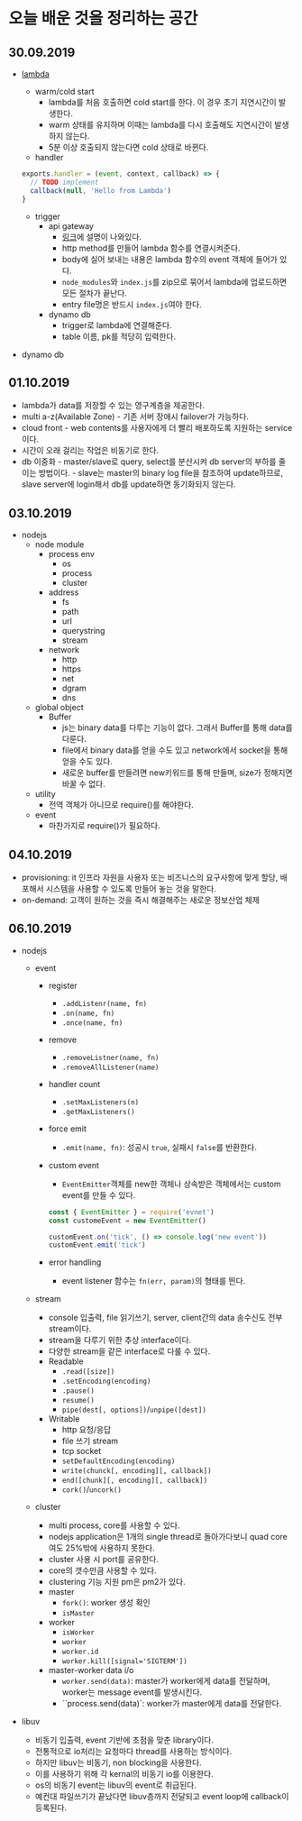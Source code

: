 # 오늘 배운 것을 정리하는 공간

## 30.09.2019

- [lambda](https://medium.com/@yumenohosi/aws-lambda-api-gateway-dynamodb-node-js-사용기-삽질기-b5352e00b396)

  - warm/cold start
    - lambda를 처음 호출하면 cold start를 한다. 이 경우 초기 지연시간이 발생한다.
    - warm 상태를 유지하며 이때는 lambda를 다시 호출해도 지연시간이 발생하지 않는다.
    - 5분 이상 호출되지 않는다면 cold 상태로 바뀐다.
  - handler

  ```js
  exports.handler = (event, context, callback) => {
  	// TODO implement
  	callback(null, 'Hello from Lambda')
  }
  ```

  - trigger
    - api gateway
      - [링크](https://hyunseob.github.io/2017/05/27/aws-lambda-easy-start/)에 설명이 나와있다.
      - http method를 만들어 lambda 함수를 연결시켜준다.
      - body에 실어 보내는 내용은 lambda 함수의 event 객체에 들어가 있다.
      - `node_modules`와 `index.js`를 zip으로 묶어서 lambda에 업로드하면 모든 절차가 끝난다.
      - entry file명은 반드시 `index.js`여야 한다.
    - dynamo db
      - trigger로 lambda에 연결해준다.
      - table 이름, pk를 적당히 입력한다.

- dynamo db

## 01.10.2019

- lambda가 data를 저장할 수 있는 영구계층을 제공한다.
- multi a-z(Available Zone) - 기존 서버 장애시 failover가 가능하다.
- cloud front - web contents를 사용자에게 더 빨리 배포하도록 지원하는 service이다.
- 시간이 오래 걸리는 작업은 비동기로 한다.
- db 이중화 - master/slave로 query, select를 분산시켜 db server의 부하를 줄이는 방법이다. - slave는 master의 binary log file을 참조하여 update하므로, slave server에 login해서 db를 update하면 동기화되지 않는다.

## 03.10.2019

- nodejs
  - node module
    - process env
      - os
      - process
      - cluster
    - address
      - fs
      - path
      - url
      - querystring
      - stream
    - network
      - http
      - https
      - net
      - dgram
      - dns
  - global object
    - Buffer
      - js는 binary data를 다루는 기능이 없다. 그래서 Buffer를 통해 data를 다룬다.
      - file에서 binary data를 얻을 수도 있고 network에서 socket을 통해 얻을 수도 있다.
      - 새로운 buffer를 만들려면 new키워드를 통해 만들며, size가 정해지면 바꿀 수 없다.
  - utility
    - 전역 객체가 아니므로 require()를 해야한다.
  - event
    - 마찬가지로 require()가 필요하다.

## 04.10.2019

- provisioning: it 인프라 자원을 사용자 또는 비즈니스의 요구사항에 맞게 할당, 배포해서 시스템을 사용할 수 있도록 만들어 놓는 것을 말한다.
- on-demand: 고객이 원하는 것을 즉시 해결해주는 새로운 정보산업 체제

## 06.10.2019

- nodejs

  - event

    - register
      - `.addListenr(name, fn)`
      - `.on(name, fn)`
      - `.once(name, fn)`
    - remove
      - `.removeListner(name, fn)`
      - `.removeAllListener(name)`
    - handler count
      - `.setMaxListeners(n)`
      - `.getMaxListeners()`
    - force emit
      - `.emit(name, fn)`: 성공시 `true`, 실패시 `false`를 반환한다.
    - custom event

      - `EventEmitter`객체를 new한 객체나 상속받은 객체에서는 custom event를 만들 수 있다.

      ```js
      const { EventEmitter } = require('evnet')
      const customeEvent = new EventEmitter()

      customEvent.on('tick', () => console.log('new event'))
      customEvent.emit('tick')
      ```

    - error handling
      - event listener 함수는 `fn(err, param)`의 형태를 띈다.

  - stream
    - console 입출력, file 읽기쓰기, server, client간의 data 송수신도 전부 stream이다.
    - stream을 다루기 위한 추상 interface이다.
    - 다양한 stream을 같은 interface로 다룰 수 있다.
    - Readable
      - `.read([size])`
      - `.setEncoding(encoding)`
      - `.pause()`
      - `resume()`
      - `pipe(dest[, options])`/`unpipe([dest])`
    - Writable
      - http 요청/응답
      - file 쓰기 stream
      - tcp socket
      - `setDefaultEncoding(encoding)`
      - `write(chunck[, encoding][, callback])`
      - `end([chunk][, encoding][, callback])`
      - `cork()`/`uncork()`
  - cluster
    - multi process, core를 사용할 수 있다.
    - nodejs application은 1개의 single thread로 돌아가다보니 quad core여도 25%밖에 사용하지 못한다.
    - cluster 사용 시 port를 공유한다.
    - core의 갯수만큼 사용할 수 있다.
    - clustering 기능 지원 pm은 pm2가 있다.
    - master
      - `fork()`: worker 생성 확인
      - `isMaster`
    - worker
      - `isWorker`
      - `worker`
      - `worker.id`
      - `worker.kill([signal='SIGTERM'])`
    - master-worker data i/o
      - `worker.send(data)`: master가 worker에게 data를 전달하며, worker는 message event를 발생시킨다.
      - ``process.send(data)`: worker가 master에게 data를 전달한다.

- libuv
  - 비동기 입출력, event 기반에 초점을 맞춘 library이다.
  - 전통적으로 io처리는 요청마다 thread를 사용하는 방식이다.
  - 하지만 libuv는 비동기, non blocking을 사용한다.
  - 이를 사용하기 위해 각 kernal의 비동기 io를 이용한다.
  - os의 비동기 event는 libuv의 event로 취급된다.
  - 예컨대 파일쓰기가 끝났다면 libuv층까지 전달되고 event loop에 callback이 등록된다.
